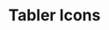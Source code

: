 ---
title: 'Tabler Icons'
description: 'Open source free SVG icons. Highly customizable. No attribution required. For commercial use.'
link: 'https://tablericons.com/'
imageURL: 'https://res.cloudinary.com/dc6mrv5cb/image/upload/v1703874775/personal-resources/icons/tablericons.com__qkxlzd.png'
---